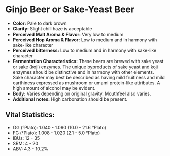 # Ginjo Beer or Sake-Yeast Beer

- **Color:** Pale to dark brown
- **Clarity:** Slight chill haze is acceptable
- **Perceived Malt Aroma & Flavor:** Very low to medium
- **Perceived Hop Aroma & Flavor:** Low to medium and in harmony with sake-like character
- **Perceived bitterness:** Low to medium and in harmony with sake-like character
- **Fermentation Characteristics:** These beers are brewed with sake yeast or sake (koji) enzymes. The unique byproducts of sake yeast and koji enzymes should be distinctive and in harmony with other elements. Sake character may best be described as having mild fruitiness and mild earthiness expressed as mushroom or umami protein-like attributes. A high amount of alcohol may be evident.
- **Body:** Varies depending on original gravity. Mouthfeel also varies.
- **Additional notes:** High carbonation should be present.

## Vital Statistics:

- OG (°Plato): 1.040 - 1.090 (10.0 - 21.6 °Plato)
- FG (°Plato): 1.008 - 1.020 (2.1 - 5.0 °Plato)
- IBUs: 12 - 35
- SRM: 4 - 20
- ABV: 4.3 - 10.2%
